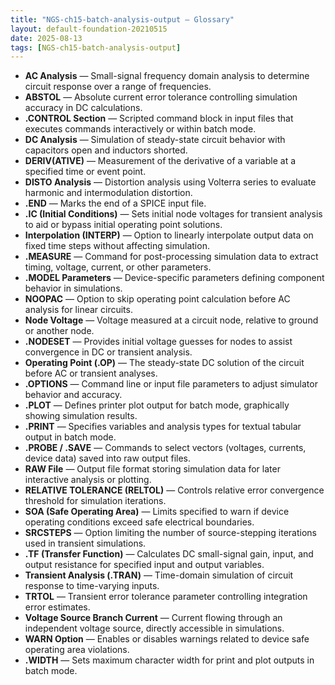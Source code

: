 ```yaml
---
title: "NGS-ch15-batch-analysis-output — Glossary"
layout: default-foundation-20210515
date: 2025-08-13
tags: [NGS-ch15-batch-analysis-output]
---
```


- **AC Analysis** — Small-signal frequency domain analysis to determine circuit response over a range of frequencies.
- **ABSTOL** — Absolute current error tolerance controlling simulation accuracy in DC calculations.
- **.CONTROL Section** — Scripted command block in input files that executes commands interactively or within batch mode.
- **DC Analysis** — Simulation of steady-state circuit behavior with capacitors open and inductors shorted.
- **DERIV(ATIVE)** — Measurement of the derivative of a variable at a specified time or event point.
- **DISTO Analysis** — Distortion analysis using Volterra series to evaluate harmonic and intermodulation distortion.
- **.END** — Marks the end of a SPICE input file.
- **.IC (Initial Conditions)** — Sets initial node voltages for transient analysis to aid or bypass initial operating point solutions.
- **Interpolation (INTERP)** — Option to linearly interpolate output data on fixed time steps without affecting simulation.
- **.MEASURE** — Command for post-processing simulation data to extract timing, voltage, current, or other parameters.
- **.MODEL Parameters** — Device-specific parameters defining component behavior in simulations.
- **NOOPAC** — Option to skip operating point calculation before AC analysis for linear circuits.
- **Node Voltage** — Voltage measured at a circuit node, relative to ground or another node.
- **.NODESET** — Provides initial voltage guesses for nodes to assist convergence in DC or transient analysis.
- **Operating Point (.OP)** — The steady-state DC solution of the circuit before AC or transient analyses.
- **.OPTIONS** — Command line or input file parameters to adjust simulator behavior and accuracy.
- **.PLOT** — Defines printer plot output for batch mode, graphically showing simulation results.
- **.PRINT** — Specifies variables and analysis types for textual tabular output in batch mode.
- **.PROBE / .SAVE** — Commands to select vectors (voltages, currents, device data) saved into raw output files.
- **RAW File** — Output file format storing simulation data for later interactive analysis or plotting.
- **RELATIVE TOLERANCE (RELTOL)** — Controls relative error convergence threshold for simulation iterations.
- **SOA (Safe Operating Area)** — Limits specified to warn if device operating conditions exceed safe electrical boundaries.
- **SRCSTEPS** — Option limiting the number of source-stepping iterations used in transient simulations.
- **.TF (Transfer Function)** — Calculates DC small-signal gain, input, and output resistance for specified input and output variables.
- **Transient Analysis (.TRAN)** — Time-domain simulation of circuit response to time-varying inputs.
- **TRTOL** — Transient error tolerance parameter controlling integration error estimates.
- **Voltage Source Branch Current** — Current flowing through an independent voltage source, directly accessible in simulations.
- **WARN Option** — Enables or disables warnings related to device safe operating area violations.
- **.WIDTH** — Sets maximum character width for print and plot outputs in batch mode.
